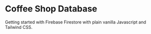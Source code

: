 # Coffee Shop Database

Getting started with Firebase Firestore with plain vanilla Javascript and Tailwind CSS.
